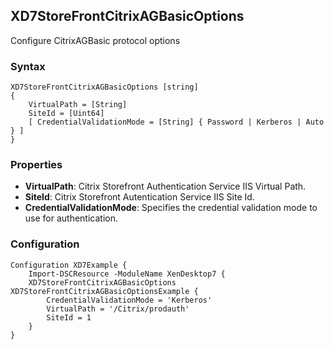 ## XD7StoreFrontCitrixAGBasicOptions

Configure CitrixAGBasic protocol options

### Syntax

```
XD7StoreFrontCitrixAGBasicOptions [string]
{
    VirtualPath = [String]
    SiteId = [Uint64]
    [ CredentialValidationMode = [String] { Password | Kerberos | Auto } ]
}
```

### Properties

* **VirtualPath**: Citrix Storefront Authentication Service IIS Virtual Path.
* **SiteId**: Citrix Storefront Autentication Service IIS Site Id.
* **CredentialValidationMode**: Specifies the credential validation mode to use for authentication.

### Configuration

```
Configuration XD7Example {
    Import-DSCResource -ModuleName XenDesktop7 {
    XD7StoreFrontCitrixAGBasicOptions XD7StoreFrontCitrixAGBasicOptionsExample {
        CredentialValidationMode = 'Kerberos'
        VirtualPath = '/Citrix/prodauth'
        SiteId = 1
    }
}
```
